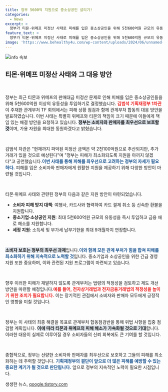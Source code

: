 ```yaml
---
title: 정부 5600억 지원으로 중소상공인 살리기!
categories:
  - News
excerpt: >
  정부가 티몬·위메프 미정산 사태로 피해를 입은 중소상공인을 위해 5천600억원 규모의 유동성을 긴급 지원하기로 결정! 소비자 보호를 위한 환불 지원과 중소기업 경영안정 방안이 마련되어 피해 최소화에 나선다. 클릭해 더 알아보세요!
feature_text: >
  정부가 티몬·위메프 미정산 사태로 피해를 입은 중소상공인을 위해 5천600억원 규모의 유동성을 긴급 지원하기로 결정! 소비자 보호를 위한 환불 지원과 중소기업 경영안정 방안이 마련되어 피해 최소화에 나선다. 클릭해 더 알아보세요!
image: 'https://www.behealthy4u.com/wp-content/uploads/2024/06/unnamed-file.png'
---
```


<p><img src="https://www.behealthy4u.com/wp-content/uploads/2024/06/unnamed-file.png" alt="info 속보" /></p>

<h2 data-ke-size="size26">티몬·위메프 미정산 사태와 그 대응 방안</h2>

<p data-ke-size="size16">&nbsp;</p>

<p>정부는 최근 티몬과 위메프의 판매대금 미정산 문제로 인해 피해를 입은 중소상공인들을 위해 5천600억원 이상의 유동성을 투입하기로 결정했습니다. <b><span style="color: #ee2323;">김범석 기획재정부 1차관</span></b>이 주재한 관계부처 TF 회의에서는 피해 상황 점검과 함께 관계부처 합동의 대응 방안을 발표하였습니다. 이번 사태는 특별히 위메프와 티몬의 책임이 크기 때문에 이들에게 책임 있는 해결 방안을 요청하고 있습니다. <b><span style="background-color: #21538527;">정부는 소비자와 판매자를 최우선으로 보호할 것</span></b>이며, 가용 자원을 최대한 동원하겠다고 밝혔습니다.</p>

<p data-ke-size="size16">&nbsp;</p>

<p>김범석 차관은 "현재까지 파악된 미정산 금액은 약 2천100억원으로 추산되지만, 추가 거래가 있을 것으로 예상된다"며 "정부는 피해가 최소화되도록 지원을 아끼지 않겠다"고 공언했습니다.<b><span style="color: #1a5490;">이번 사태를 통해 피해를 최우선으로 고려하는 정부의 자세가 필요하다.</span></b> 피해를 입은 소비자와 판매자에게 원활한 지원을 제공하기 위해 다양한 방안이 마련될 것입니다.</p>

<p data-ke-size="size16">&nbsp;</p>

<p>티몬·위메프 사태와 관련된 정부의 다음과 같은 지원 방안이 마련되었습니다. <br></p>

<ul>
    <li><b>소비자 피해 방지 대책</b>: 여행사, 카드사와 협력하여 카드 결제 취소 등 신속한 환불을 지원합니다.</li>
    <li><b>중소기업·소상공인 지원</b>: 최대 5천600억원 규모의 유동성을 즉시 투입하고 금융 애로 해소를 지원합니다.</li>
    <li><b>세정 지원</b>: 소득세 및 부가세 납부기한을 최대 9개월까지 연장합니다.</li>

</ul>

<p data-ke-size="size16">&nbsp;</p>

<p><b><span style="background-color: #21538527;">소비자 보호는 정부의 최우선 과제</span></b>입니다.<b><span style="color: #1a5490;">이와 함께 모든 관계 부처가 힘을 합쳐 피해를 최소화하기 위해 지속적으로 노력할 것</span></b>입니다. 중소기업과 소상공인을 위한 긴급 경영 지원 또한 중요하며, 이와 관련된 지원 프로그램이 마련되고 있습니다.</p>

<p data-ke-size="size16">&nbsp;</p>

<p>향후 이러한 피해가 재발하지 않도록 관계부처는 법령의 적정성을 검토하고 제도 개선 방안을 마련할 예정입니다.<b><span style="color: #ee2323;">예를 들어, 전자상거래법과 전자금융거래법의 적정성을 높이기 위한 조치가 필요합니다.</span></b> 이는 장기적인 관점에서 소비자와 판매자 모두에게 긍정적인 영향을 미칠 것입니다.</p>

<p data-ke-size="size16">&nbsp;</p>

<p>정부는 이 사태의 최종 해결을 목표로 관계부처 합동점검반을 통해 위법 사항을 집중 점검할 계획입니다. <b><span style="background-color: #21538527;">이에 따라 티몬과 위메프의 피해 해소가 가속화될 것으로 기대</span></b>합니다. 이러한 대응이 실제로 이루어질 경우 소비자들의 신뢰 회복에도 큰 기여를 할 것입니다.</p>

<p data-ke-size="size16">&nbsp;</p>

<p>종합적으로, 정부는 선량한 소비자와 판매자를 최우선으로 보호하고 그들의 피해를 최소화하는 데 주력할 것입니다. <b><span style="color: #1a5490;">기획재정부의 결단이 앞으로 더 많은 피해를 예방할 수 있는 중요한 계기가 될 것으로 판단됩니다.</span></b> 앞으로 정부의 지속적인 노력이 필요한 시점입니다.</p>
생생한 뉴스, <a href="https://qoogle.tistory.com" rel="dofollow">qoogle.tistory.com</a>


